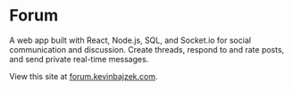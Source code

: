 # Forum
A web app built with React, Node.js, SQL, and Socket.io for social communication and discussion.
Create threads, respond to and rate posts, and send private real-time messages.

View this site at [forum.kevinbajzek.com](https://forum.kevinbajzek.com).
